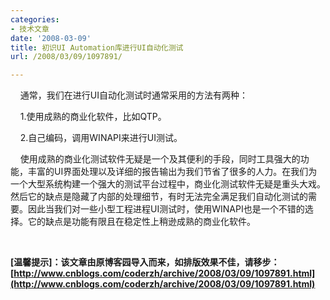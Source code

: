 ```yaml
---
categories:
- 技术文章
date: '2008-03-09'
title: 初识UI Automation库进行UI自动化测试
url: /2008/03/09/1097891/

---
```



&nbsp;&nbsp;&nbsp;&nbsp;通常，我们在进行UI自动化测试时通常采用的方法有两种：

&nbsp;&nbsp;&nbsp;&nbsp;1.使用成熟的商业化软件，比如QTP。

&nbsp;&nbsp;&nbsp;&nbsp;2.自己编码，调用WINAPI来进行UI测试。

&nbsp;&nbsp;&nbsp;&nbsp;使用成熟的商业化测试软件无疑是一个及其便利的手段，同时工具强大的功能，丰富的UI界面处理以及详细的报告输出为我们节省了很多的人力。在我们为一个大型系统构建一个强大的测试平台过程中，商业化测试软件无疑是重头大戏。然后它的缺点是隐藏了内部的处理细节，有时无法完全满足我们自动化测试的需要。因此当我们对一些小型工程进程UI测试时，使用WINAPI也是一个不错的选择。它的缺点是功能有限且在稳定性上稍逊成熟的商业化软件。

&nbsp;&nbsp;&nbsp;&nbsp;

**[温馨提示]：该文章由原博客园导入而来，如排版效果不佳，请移步：[http://www.cnblogs.com/coderzh/archive/2008/03/09/1097891.html](http://www.cnblogs.com/coderzh/archive/2008/03/09/1097891.html)**